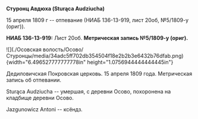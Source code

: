 **Стуронц Авдюха (Sturąca Audziucha)**

15 апреля 1809 г -- отпевание (НИАБ 136-13-919, лист 20об, №5/1809-у
(ориг)).

**НИАБ 136-13-919:** Лист 20об. **Метрическая запись №5/1809-у (ориг).**

![](./Осовская волость/Осово/Стуронцы/media/34adc5ff702db354504f18e2b2b3e6432b76dfab.png){width="6.496527777777778in"
height="1.0756944444444445in"}

Дедиловичская Покровская церковь. 15 апреля 1809 года. Метрическая
запись об отпевании.

Sturąca Audziucha -- умершая, с деревни Осово, похоронена на кладбище
деревни Осово.

Jazgunowicz Antoni -- ксёндз.
